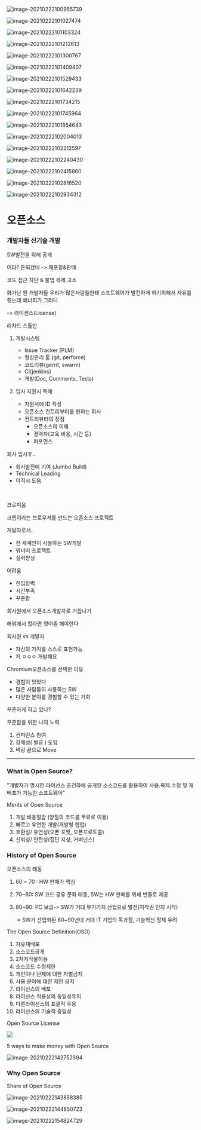 ![image-20210222100955739](C:\Users\multicampus\AppData\Roaming\Typora\typora-user-images\image-20210222100955739.png)

![image-20210222101027474](C:\Users\multicampus\AppData\Roaming\Typora\typora-user-images\image-20210222101027474.png)

![image-20210222101103324](C:\Users\multicampus\AppData\Roaming\Typora\typora-user-images\image-20210222101103324.png)

![image-20210222101212613](C:\Users\multicampus\AppData\Roaming\Typora\typora-user-images\image-20210222101212613.png)

![image-20210222101300767](C:\Users\multicampus\AppData\Roaming\Typora\typora-user-images\image-20210222101300767.png)

![image-20210222101409407](C:\Users\multicampus\AppData\Roaming\Typora\typora-user-images\image-20210222101409407.png)

![image-20210222101529433](C:\Users\multicampus\AppData\Roaming\Typora\typora-user-images\image-20210222101529433.png)

![image-20210222101642239](C:\Users\multicampus\AppData\Roaming\Typora\typora-user-images\image-20210222101642239.png)

![image-20210222101734215](C:\Users\multicampus\AppData\Roaming\Typora\typora-user-images\image-20210222101734215.png)

![image-20210222101745964](C:\Users\multicampus\AppData\Roaming\Typora\typora-user-images\image-20210222101745964.png)

![image-20210222101854643](C:\Users\multicampus\AppData\Roaming\Typora\typora-user-images\image-20210222101854643.png)

![image-20210222102004013](C:\Users\multicampus\AppData\Roaming\Typora\typora-user-images\image-20210222102004013.png)

![image-20210222102212597](C:\Users\multicampus\AppData\Roaming\Typora\typora-user-images\image-20210222102212597.png)

![image-20210222102240430](C:\Users\multicampus\AppData\Roaming\Typora\typora-user-images\image-20210222102240430.png)

![image-20210222102415860](C:\Users\multicampus\AppData\Roaming\Typora\typora-user-images\image-20210222102415860.png)

![image-20210222102816520](C:\Users\multicampus\AppData\Roaming\Typora\typora-user-images\image-20210222102816520.png)

![image-20210222102934312](C:\Users\multicampus\AppData\Roaming\Typora\typora-user-images\image-20210222102934312.png)





# 오픈소스

### 개발자들 신기술 개발

SW발전을 위해 공개

어라? 돈되겠네 -> 재포장&판매

코드 접근 차단 & 불법 복제 고소

화가난 원 개발자들 우리가 많은사람들한테 소프트웨어가 발전하게 하기위해서 자유를 줫는데 왜너희가 그러니

-> 라이센스(License) 

리차드 스톨만

1. 개발시스템

   - Issue Tracker (PLM)
   - 형상관리 툴 (git, perforce)
   - 코드리뷰(gerrit, swarm)
   - CI(jenkins)
   - 개발(Doc, Comments, Tests)

2. 입사 지원시 특혜

   - 지원서에 ID 작성 
   - 오픈소스 컨트리뷰터를 원하는 회사
   - 컨트리뷰터의 장점
     - 오픈소스의 이해
     - 경력자(교육 비용, 시간 등)
     - 퍼포먼스

   

회사 입사후..

- 회사발전에 기여 (Jumbo Build)
- Technical Leading
- 이직시 도움

​	

크로미움

크롬이라는 브로우져를 만드는 오픈소스 프로젝트



개발자로서..

- 전 세계인이 사용하는 SW개발
- 워너비 프로젝트
- 실력향상

어려움

- 진입장벽
- 시간부족
- 꾸준함

회사원에서 오픈소스개발자로 거듭나기

해외에서 할라면 영어좀 해야한다



회사원 vs 개발자

- 자신의 가치를 스스로 표현가능
- 저 ㅇㅇㅇ 개발해요



Chromium오픈소스를 선택한 이유

- 경험이 있었다
- 많은 사람들이 사용하는 SW
- 다양한 분야를 경험할 수 있는 기회

꾸준하게 하고 있나?

꾸준함을 위한 나의 노력

1. 컨퍼런스 참여
2. 강제성( 벌금 ) 도입
3. 벼랑 끝으로  Move

---

### What is Open Source?

"개발자가 명시한 라이선스 조건하에 공개된 소스코드를 활용하여 사용.복제.수정 및 재배포가 가능한 소프트웨어"



Merits of Open Source

1. 개발 비용절감 (양질의 코드를 무료로 이용)
2. 빠르고 유연한 개발(개방형 협업)
3. 호환성/ 유연성(오픈 포맷, 오픈프로토콜)
4. 신뢰성/ 안전성(집단 지성, 거버넌스)

### History of Open Source

오픈소스의 태동

1. 60 ~ 70 : HW 판매가 핵심

2. 70~80: SW 코드 공유 문화 태동, SW는 HW 판매를 위해 번들로 제공

3. 80~90: PC 보급-> SW가 거대 부가가치 산업으로 발전(저작권 인지 시작)

   -> SW가 산업화된 80~90년대 거대 IT 기업의 독과점, 기술혁신 정체 우려



The Open Source Definition(OSD)

1. 자유재배포
2. 소스코드공개
3. 2차저작물허용
4. 소스코드 수정제한
5. 개인이나 단체에 대한 차별금지
6. 사용 분야에 대한 제한 금지
7. 라이선스의 배포
8. 라이선스 적용상의 동일성유지
9. 다른라이선스의 포괄적 우용
10. 라이선스의 기술적 중립성



Open Source License

![](C:\Users\multicampus\AppData\Roaming\Typora\typora-user-images\image-20210222143324736.png)



5 ways to make money with Open Source

![image-20210222143752394](C:\Users\multicampus\AppData\Roaming\Typora\typora-user-images\image-20210222143752394.png)

### Why Open Source



Share of Open Source

![image-20210222143858385](C:\Users\multicampus\AppData\Roaming\Typora\typora-user-images\image-20210222143858385.png)

![image-20210222144850723](C:\Users\multicampus\AppData\Roaming\Typora\typora-user-images\image-20210222144850723.png)

![image-20210222154824729](C:\Users\multicampus\AppData\Roaming\Typora\typora-user-images\image-20210222154824729.png)

